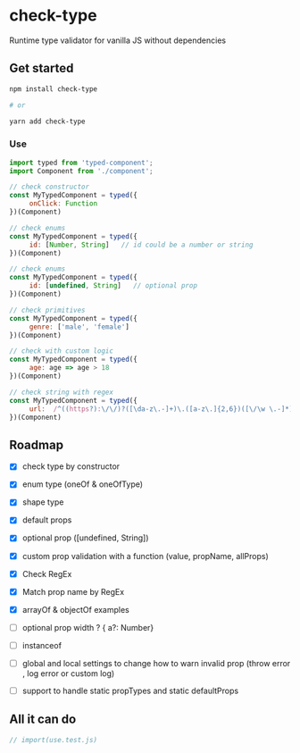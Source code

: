 # check-type

Runtime type validator for vanilla JS without dependencies

<!-- [![npm version](https://badge.fury.io/js/check-type.svg)](https://www.npmjs.com/package/check-type) -->

## Get started

```bash
npm install check-type

# or

yarn add check-type

```

### Use


```jsx
import typed from 'typed-component';
import Component from './component';

// check constructor
const MyTypedComponent = typed({
     onClick: Function
})(Component)


```

```jsx
// check enums
const MyTypedComponent = typed({
     id: [Number, String]   // id could be a number or string
})(Component)

```

```jsx
// check enums
const MyTypedComponent = typed({
     id: [undefined, String]   // optional prop
})(Component)

```


```jsx
// check primitives
const MyTypedComponent = typed({
     genre: ['male', 'female']
})(Component)

```



```jsx
// check with custom logic
const MyTypedComponent = typed({
     age: age => age > 18
})(Component)
```


```jsx
// check string with regex
const MyTypedComponent = typed({
     url:  /^((https?):\/\/)?([\da-z\.-]+)\.([a-z\.]{2,6})([\/\w \.-]*)*\/?$/
})(Component)
```



## Roadmap
- [x] check type by constructor
- [x] enum type (oneOf & oneOfType)
- [x] shape type
- [x] default props
- [x] optional prop ([undefined, String])
- [x] custom prop validation with a function (value, propName, allProps)
- [x] Check RegEx
- [x] Match prop name by RegEx
- [x] arrayOf & objectOf examples
- [ ] optional prop width ? { a?: Number}
- [ ] instanceof
- [ ] global and local settings to change how to warn invalid prop (throw error , log error or custom log)
- [ ] support to handle static propTypes and static defaultProps



## All it can do

```jsx
// import(use.test.js)
```